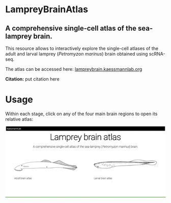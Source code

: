 # LampreyBrainAtlas
## A comprehensive single-cell atlas of the sea-lamprey brain.
This resource allows to interactively explore the single-cell atlases of the adult and larval lamprey (*Petromyzon marinus*) brain obtained using scRNA-seq.

The atlas can be accessed here: [lampreybrain.kaessmannlab.org](https://lampreybrain.kaessmannlab.org/)

**Citation:** put citation here

# Usage 
Within each stage, click on any of the four main brain regions to open its relative atlas:

![](atlas1.gif)
